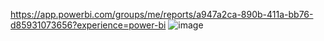 https://app.powerbi.com/groups/me/reports/a947a2ca-890b-411a-bb76-d85931073656?experience=power-bi
![image](https://github.com/user-attachments/assets/6af16368-08b9-446c-9b13-01cba29b7d34)
